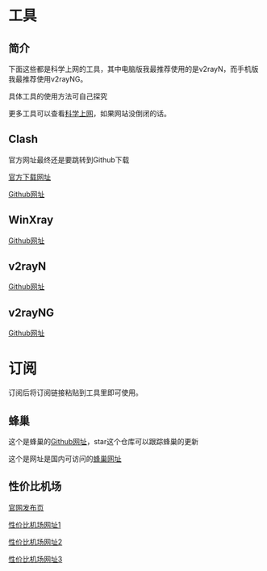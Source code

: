 # 工具

## 简介

下面这些都是科学上网的工具，其中电脑版我最推荐使用的是v2rayN，而手机版我最推荐使用v2rayNG。

具体工具的使用方法可自己探究

更多工具可以查看[科学上网](https://www.iyio.net/)，如果网站没倒闭的话。

## Clash

官方网址最终还是要跳转到Github下载

[官方下载网址](https://clashforwindows.org/)

[Github网址](https://github.com/Fndroid/clash_for_windows_pkg/releases/)

## WinXray

[Github网址](https://github.com/TheMRLL/WinXray/releases)

## v2rayN

[Github网址](https://github.com/2dust/v2rayN/releases)

## v2rayNG

[Github网址](https://github.com/2dust/v2rayNG/releases)

# 订阅

订阅后将订阅链接粘贴到工具里即可使用。

## 蜂巢

这个是蜂巢的[Github网址](https://github.com/i2ii/i)，star这个仓库可以跟踪蜂巢的更新

这个是网址是国内可访问的[蜂巢网址](https://a.bhteam.cloud/)

## 性价比机场

[官网发布页](https://jichang.gitbook.io/)

[性价比机场网址1](https://xingjiabijichang.com/)

[性价比机场网址2](https://www.xn--fiq93tcnn892b.com/)

[性价比机场网址3](https://xn--mes358ac0l6iy.com/)